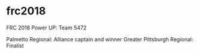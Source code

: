 # frc2018 #

FRC 2018 Power UP: Team 5472

Palmetto Regional: Alliance captain and winner
Greater Pittsburgh Regional: Finalist
